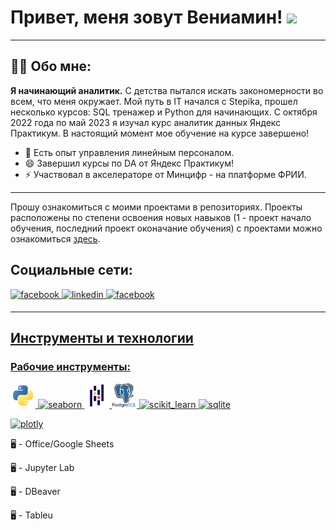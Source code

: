 # Привет, меня зовут Вениамин! ![](https://user-images.githubusercontent.com/18350557/176309783-0785949b-9127-417c-8b55-ab5a4333674e.gif)
---

## 👨‍💻 Обо мне:
**Я начинающий аналитик.** С детства пытался искать закономерности во всем, что меня окружает. Мой путь в IT начался с Stepikа, прошел несколько курсов: SQL тренажер и Python для начинающих. С октября 2022 года по май 2023 я изучал курс аналитик данных Яндекс Практикум. В настоящий момент мое обучение на курсе завершено!

- 💬 Есть опыт управления линейным персоналом.
- 😄 Завершил курсы по DA от Яндекс Практикум!
- ⚡ Участвовал в акселераторе от Минцифр - на платформе ФРИИ.
---
Прошу ознакомиться с моими проектами в репозиториях. Проекты расположены по степени освоения новых навыков (1 - проект начало обучения, последний проект оконачание обучения) с проектами можно ознакомиться [здесь](https://github.com/VeniaminSh/Practicum_Projects).


## Социальные сети:

</a>
<a href="https://t.me/Veniamin_Al">
<img src=https://img.shields.io/badge/Telegram-%232E87FB.svg?&style=for-the-badge&logo=Telegram&logoColor=black alt=facebook style="margin-bottom: 5px;" />
</a>
</a>
<a href="https://linkedin.com/in/veniamin235689" target="_blank">
<img src=https://img.shields.io/badge/linkedin-%231E77B5.svg?&style=for-the-badge&logo=linkedin&logoColor=white alt=linkedin style="margin-bottom: 5px;" />
</a>
</a>
<a href="https://www.facebook.com/100093042190586" target="_blank">
<img src=https://img.shields.io/badge/facebook-%232E87FB.svg?&style=for-the-badge&logo=facebook&logoColor=white alt=facebook style="margin-bottom: 5px;" />


---
## Инструменты и технологии
<h3 align="left">Рабочие инструменты:</h3>
<a href="https://www.python.org" target="_blank" rel="noreferrer"> <img src="https://raw.githubusercontent.com/devicons/devicon/master/icons/python/python-original.svg" alt="python" width="40" height="40"/> </a> 
<a href="https://seaborn.pydata.org/" target="_blank" rel="noreferrer"> <img src="https://seaborn.pydata.org/_images/logo-mark-lightbg.svg" alt="seaborn" width="40" height="40"/> </a> 
<a href="https://pandas.pydata.org/" target="_blank" rel="noreferrer"> <img src="https://raw.githubusercontent.com/devicons/devicon/2ae2a900d2f041da66e950e4d48052658d850630/icons/pandas/pandas-original.svg" alt="pandas" width="40" height="40"/> </a>
<a href="https://www.postgresql.org" target="_blank" rel="noreferrer"> <img src="https://raw.githubusercontent.com/devicons/devicon/master/icons/postgresql/postgresql-original-wordmark.svg" alt="postgresql" width="40" height="40"/> </a> 
<a href="https://scikit-learn.org/" target="_blank" rel="noreferrer"> <img src="https://upload.wikimedia.org/wikipedia/commons/0/05/Scikit_learn_logo_small.svg" alt="scikit_learn" width="40" height="40"/> </a>
<a href="https://www.sqlite.org/" target="_blank" rel="noreferrer"> <img src="https://www.vectorlogo.zone/logos/sqlite/sqlite-icon.svg" alt="sqlite" width="40" height="40"/> </a> </p>
<a href="https://plotly.com/python/" target="_blank" rel="noreferrer"> <img src="https://media.slid.es/uploads/193475/images/6901970/plotly.png" alt="plotly" width="40" height="40"/> </a> </p>
🖥️ - Office/Google Sheets

🖥️ - Jupyter Lab

🖥️ - DBeaver

🖥️ - Tableu
